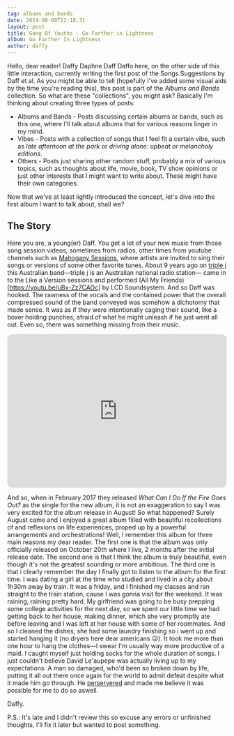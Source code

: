 ```yaml
---
tag: albums and bands
date: 2024-08-08T22:18:31
layout: post
title: Gang Of Youths - Go Farther in Lightness
album: Go Farther In Lightness
author: daffy
---
```


Hello, dear reader! Daffy Daphne Daff Daffo here, on the other side of this little interaction, currently writing the first post of the Songs Suggestions by Daff et al. As you might be able to tell (hopefully I've added some visual aids by the time you're reading this), this post is part of the _Albums and Bands_ collection.
So what are these "collections", you might ask? Basically I'm thinking about creating three types of posts:

- Albums and Bands - Posts discussing certain albums or bands, such as this one, where I'll talk about albums that for various reasons linger in my mind.
- Vibes - Posts with a collection of songs that I feel fit a certain vibe, such as _late afternoon at the park_ or _driving alone: upbeat or melancholy editions_.
- Others - Posts just sharing other random stuff, probably a mix of various topics, such as thoughts about life, movie, book, TV show opinions or just other interests that I might want to write about. These might have their own categories.

Now that we've at least lightly introduced the concept, let's dive into the first album I want to talk about, shall we?

## The Story

Here you are, a young(er) Daff. You get a lot of your new music from those song session videos, sometimes from radios, other times from youtube channels such as [Mahogany Sessions](https://www.youtube.com/@MahoganySessions), where artists are invited to sing their songs or versions of some other favorite tunes. About 9 years ago on [triple j](https://www.youtube.com/@triplej) this Australian band—triple j is an Australian national radio station— came in to the Like a Version sessions and performed (All My Friends)[https://youtu.be/uBx-Zz7CAOc] by LCD Soundsystem. And so Daff was hooked. The rawness of the vocals and the contained power that the overall compressed sound of the band conveyed was somehow a dichotomy that made sense. It was as if they were intentionally caging their sound, like a boxer holding punches, afraid of what he might unleash if he just went all out. Even so, there was something missing from their music.

<iframe style="border-radius:12px" src="https://open.spotify.com/embed/album/0leVOEw8L2TnAfLGwkFnab?utm_source=generator&theme=0" width="100%" height="352" frameBorder="0" allowfullscreen="" allow="autoplay; clipboard-write; encrypted-media; fullscreen; picture-in-picture" loading="lazy"></iframe>

And so, when in February 2017 they released _What Can I Do If the Fire Goes Out?_ as the single for the new album, it is not an exaggeration to say I was very excited for the album release in August! So what happened? Surely August came and I enjoyed a great album filled with beautiful recollections of and reflexions on life experiences, proped up by a powerful arrangements and orchestrations! Well, I remember this album for three main reasons my dear reader. The first one is that the album was only officially released on October 20th where I live, 2 months after the initial release date. The second one is that I think the album is truly beautiful, even though it's not the greatest sounding or more ambitious. The third one is that i clearly remember the day I finally got to listen to the album for the first time. I was dating a girl at the time who studied and lived in a city about 1h30m away by train. It was a friday, and I finished my classes and ran straight to the train station, cause I was gonna visit for the weekend. It was raining, raining pretty hard. My girlfriend was going to be busy prepping some college activities for the next day, so we spent our little time we had getting back to her house, making dinner, which she very promptly ate before leaving and I was left at her house with some of her roommates. And so I cleaned the dishes, she had some laundry finishing so i went up and started hanging it (no dryers here dear americans 😥). It took me more than one hour to hang the clothes—I swear I'm usually way more productive of a maid. I caught myself just holding socks for the whole duration of songs. I just couldn't believe David Le'aupepe was actually living up to my expectations. A man so damaged, who'd been so broken down by life, putting it all out there once again for the world to admit defeat despite what it made him go through. He [perservered](https://open.spotify.com/track/33w7gsiejX0eGoDIRFdYu4) and made me believe it was possible for me to do so aswell.

Daffy.

P.S.: It's late and I didn't review this so excuse any errors or unfinished thoughts, I'll fix it later but wanted to post something.
